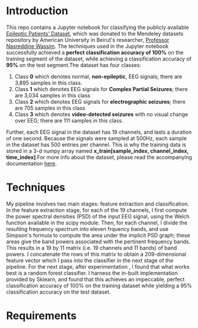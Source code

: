 # Introduction
This repo contains a Jupyter notebook for classifying the publicly available [Epileptic Patients' Dataset](https://data.mendeley.com/datasets/5pc2j46cbc/1), which was donated to the Mendeley datasets repository by American University in Beirut's researcher, [Professor Nasreddine Wassim](https://www.emedevents.com/speaker-profile/wassim-nasreddine). The techniques used in the Jupyter notebook successfully achieved a **perfect classification accuracy of 100%** on the training segment of the dataset, while achieving a classification accuracy of **95%** on the test segment.The dataset has four classes:
1. Class **0** which denotes normal, **non-epileptic**, EEG signals; there are 3,895 samples in this class.
2. Class **1** which denotes EEG signals for **Complex Partial Seizures**; there are 3,034 samples in this class
3. Class **2** which denotes EEG signals for **electrographic seizures**; there are 705 samples in this class 
4. Class **3** which denotes **video-detected seizures** with no visual change over EEG; there are 111 samples in this class.

Further, each EEG signal in the dataset has 19 channels, and lasts a duration of one second. Because the signals were sampled at 500Hz, each sample in the dataset has 500 entries per channel. This is why the training data is stored in a 3-d numpy array named **x_train[sample_index, channel_index, time_index]**.For more info about the dataset, please read the accompanying documentation [here](https://data.mendeley.com/datasets/5pc2j46cbc/1).

# Techniques
My pipeline involves two main stages: feature extraction and classification. In the feature extraction stage, for each of the 19 channels, I first compute the power spectral densities (PSD) of the input EEG signal, using the Welch function available in the scipy module. Then, for each channel, I divide the resulting frequency spectrum into eleven frquency bands, and use Simpson's formula to compute the area under the implicit PSD graph; these areas give the band powers associated with the pertinent frequency bands. This results in a 19 by 11 matrix (i.e. 19 channels and 11 bands) of band powers. I concatenate the rows of this matrix to obtain a 209-dimensional feature vector which I pass into the classifier in the next stage of the pipeline. For the next stage, after experimentation , I found that what works best is a random forest classifier. I harness the in-built implementation provided by Sklearn, and found that this achieves an impeccable, perfect classification accuracy of 100% on the training dataset while yielding a 95% classification accuracy on the test dataset.   

# Requirements
